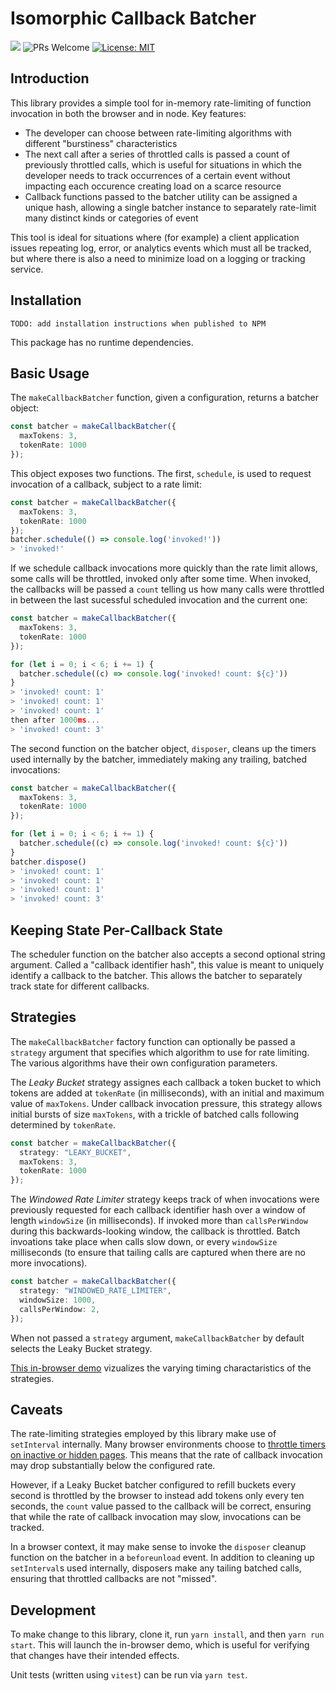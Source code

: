 # Isomorphic Callback Batcher
![](https://img.shields.io/badge/Coverage-100%25-83A603.svg?prefix=$coverage$)
![PRs Welcome](https://img.shields.io/badge/PRs-welcome-brightgreen)
[![License: MIT](https://img.shields.io/badge/License-MIT-yellow.svg)](https://opensource.org/licenses/MIT)
## Introduction
This library provides a simple tool for in-memory rate-limiting of function
invocation in both the browser and in node. Key features:
  - The developer can choose between rate-limiting algorithms with different
  "burstiness" characteristics
  - The next call after a series of throttled calls is passed a count of
  previously throttled calls, which is useful for situations in which the
  developer needs to track occurrences of a certain event without impacting
  each occurence creating load on a scarce resource
  - Callback functions passed to the batcher utility can be assigned a unique
  hash, allowing a single batcher instance to separately rate-limit many
  distinct kinds or categories of event

This tool is ideal for situations where (for example) a client application
issues repeating log, error, or analytics events which must all be tracked, but
where there is also a need to minimize load on a logging or tracking service.

## Installation
```
TODO: add installation instructions when published to NPM
```
This package has no runtime dependencies.

## Basic Usage

The `makeCallbackBatcher` function, given a configuration, returns a batcher
object:

```ts
const batcher = makeCallbackBatcher({
  maxTokens: 3,
  tokenRate: 1000
});
```

This object exposes two functions. The first, `schedule`, is used to request
invocation of a callback, subject to a rate limit:
```ts
const batcher = makeCallbackBatcher({
  maxTokens: 3,
  tokenRate: 1000
});
batcher.schedule(() => console.log('invoked!'))
> 'invoked!'
```

If we schedule callback invocations more quickly than the rate limit allows,
some calls will be throttled, invoked only after some time. When invoked, the
callbacks will be passed a `count` telling us how many calls were throttled
in between the last sucessful scheduled invocation and the current one:
```ts
const batcher = makeCallbackBatcher({
  maxTokens: 3,
  tokenRate: 1000
});

for (let i = 0; i < 6; i += 1) {
  batcher.schedule((c) => console.log('invoked! count: ${c}'))
}
> 'invoked! count: 1'
> 'invoked! count: 1'
> 'invoked! count: 1'
then after 1000ms...
> 'invoked! count: 3'
```

The second function on the batcher object, `disposer`, cleans up the timers
used internally by the batcher, immediately making any trailing, batched
invocations:

```ts
const batcher = makeCallbackBatcher({
  maxTokens: 3,
  tokenRate: 1000
});

for (let i = 0; i < 6; i += 1) {
  batcher.schedule((c) => console.log('invoked! count: ${c}'))
}
batcher.dispose()
> 'invoked! count: 1'
> 'invoked! count: 1'
> 'invoked! count: 1'
> 'invoked! count: 3'
```

## Keeping State Per-Callback State
The scheduler function on the batcher also accepts a second optional string
argument. Called a "callback identifier hash", this value is meant to uniquely
identify a callback to the batcher. This allows the batcher to separately
track state for different callbacks.

## Strategies

The `makeCallbackBatcher` factory function can optionally be passed a `strategy`
argument that specifies which algorithm to use for rate limiting. The various
algorithms have their own configuration parameters.

The *Leaky Bucket* strategy assignes each callback a token bucket to which
tokens are added at `tokenRate` (in milliseconds), with an initial and maximum
value of `maxTokens`. Under callback invocation pressure, this strategy allows
initial bursts of size `maxTokens`, with a trickle of batched calls following
determined by `tokenRate`.

```ts
const batcher = makeCallbackBatcher({
  strategy: "LEAKY_BUCKET",
  maxTokens: 3,
  tokenRate: 1000
});
```

The *Windowed Rate Limiter* strategy keeps track of when invocations were
previously requested for each callback identifier hash over a window of length
`windowSize` (in milliseconds). If invoked more than `callsPerWindow` during
this backwards-looking window, the callback is throttled. Batch invoations
take place when calls slow down, or every `windowSize` milliseconds (to ensure
that tailing calls are captured when there are no more invocations).

```ts
const batcher = makeCallbackBatcher({
  strategy: "WINDOWED_RATE_LIMITER",
  windowSize: 1000,
  callsPerWindow: 2,
});
```

When not passed a `strategy` argument, `makeCallbackBatcher` by default selects
the Leaky Bucket strategy.

[This in-browser demo](https://callback-batcher.vercel.app/) vizualizes the
varying timing charactaristics of the strategies.

## Caveats
The rate-limiting strategies employed by this library make use of `setInterval`
internally. Many browser environments choose to [throttle timers on inactive or
hidden pages](https://developer.chrome.com/blog/timer-throttling-in-chrome-88/).
This means that the rate of callback invocation may drop substantially below
the configured rate.

However, if a Leaky Bucket batcher configured to refill buckets every second is
throttled by the browser to instead add tokens only every ten seconds, the
`count` value passed to the callback will be correct, ensuring that while the
rate of callback invocation may slow, invocations can be tracked.

In a browser context, it may make sense to invoke the `disposer` cleanup
function on the batcher in a `beforeunload` event. In addition to cleaning up
`setInterval`s used internally, disposers make any tailing batched calls,
ensuring that throttled callbacks are not "missed".


## Development
To make change to this library, clone it, run `yarn install`, and then
`yarn run start`. This will launch the in-browser demo, which is useful for
verifying that changes have their intended effects.

Unit tests (written using `vitest`) can be run via `yarn test`.
